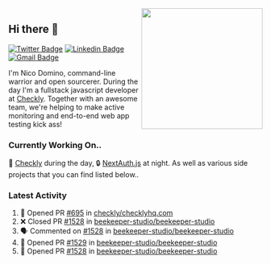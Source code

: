 <img align="right" src="https://user-images.githubusercontent.com/7415984/172472491-91b16eac-fa22-4ecf-92df-d687139fd1f9.gif" width="240" />

## Hi there 👋

[![Twitter Badge](https://img.shields.io/badge/-@ndom91-1ca0f1?style=flat-square&labelColor=1ca0f1&logo=twitter&logoColor=white&link=https://twitter.com/ndom91)](https://twitter.com/ndom91) [![Linkedin Badge](https://img.shields.io/badge/-ndom91-blue?style=flat-square&logo=Linkedin&logoColor=white&link=https://www.linkedin.com/in/ndom91/)](https://www.linkedin.com/in/ndom91/) [![Gmail Badge](https://img.shields.io/badge/-yo@ndo.dev-c14438?style=flat-square&logo=mail.ru&logoColor=white&link=mailto:yo@ndo.dev)](mailto:yo@ndo.dev)

I'm Nico Domino, command-line warrior and open sourcerer. During the day I'm a fullstack javascript developer at [Checkly](https://checklyhq.com). Together with an awesome team, we're helping to make active monitoring and end-to-end web app testing kick ass!

### Currently Working On..

🦝 [Checkly](https://checklyhq.com) during the day, 🔒 [NextAuth.js](https://github.com/nextauthjs/next-auth) at night. As well as various side projects that you can find listed below..

<!--START_SECTION_PROFILE_VIEWS:readme-info-->
<!--END_SECTION_PROFILE_VIEWS:readme-info-->

<!--START_SECTION_DAILY_COMMIT:readme-info-->
<!--END_SECTION_DAILY_COMMIT:readme-info-->

<!--START_SECTION_WEEKLY_COMMIT:readme-info-->
<!--END_SECTION_WEEKLY_COMMIT:readme-info-->

### Latest Activity

<!--START_SECTION:activity-->
1. 💪 Opened PR [#695](https://github.com/checkly/checklyhq.com/pull/695) in [checkly/checklyhq.com](https://github.com/checkly/checklyhq.com)
2. ❌ Closed PR [#1528](https://github.com/beekeeper-studio/beekeeper-studio/pull/1528) in [beekeeper-studio/beekeeper-studio](https://github.com/beekeeper-studio/beekeeper-studio)
3. 🗣 Commented on [#1528](https://github.com/beekeeper-studio/beekeeper-studio/issues/1528) in [beekeeper-studio/beekeeper-studio](https://github.com/beekeeper-studio/beekeeper-studio)
4. 💪 Opened PR [#1529](https://github.com/beekeeper-studio/beekeeper-studio/pull/1529) in [beekeeper-studio/beekeeper-studio](https://github.com/beekeeper-studio/beekeeper-studio)
5. 💪 Opened PR [#1528](https://github.com/beekeeper-studio/beekeeper-studio/pull/1528) in [beekeeper-studio/beekeeper-studio](https://github.com/beekeeper-studio/beekeeper-studio)
<!--END_SECTION:activity-->
